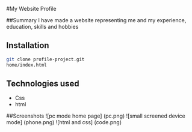 
#My Website Profile

##Summary
I have made a website representing me and my experience, education, skills and hobbies

## Installation

```bash
git clone profile-project.git
home/index.html
```
## Technologies used

* Css
* html

##Screenshots
![pc mode home page] (pc.png)
![small screened device mode] (phone.png)
![html and css] (code.png)


